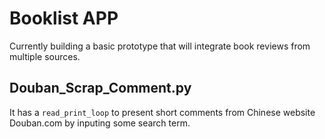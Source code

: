 # Booklist APP
Currently building a basic prototype that will integrate book reviews from
multiple sources.

## Douban_Scrap_Comment.py
It has a `read_print_loop` to present short comments from Chinese website
Douban.com by inputing some search term. 

